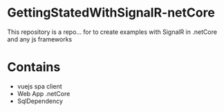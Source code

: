 # GettingStatedWithSignalR-netCore
This repository is a repo... for to create examples with SignalR in .netCore and any js frameworks

# Contains 

<ul>
<li>vuejs spa client</li>
<li>Web App .netCore</li>
<li>SqlDependency</li>
</ul>
